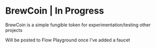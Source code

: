 # BrewCoin | In Progress

BrewCoin is a simple fungible token for experimentation/testing other projects

Will be posted to Flow Playground once I've added a faucet
